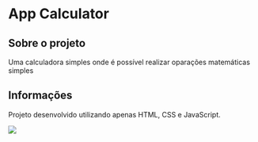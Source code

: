 # App Calculator

## Sobre o projeto

Uma calculadora simples onde é possível realizar oparações matemáticas simples

## Informações

Projeto desenvolvido utilizando apenas HTML, CSS e JavaScript.

<img src="screenshot.jpg"/>
